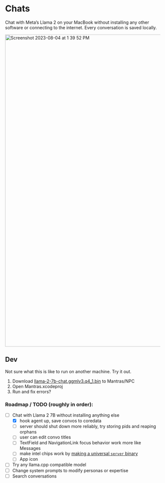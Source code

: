 # Chats

Chat with Meta’s Llama 2 on your MacBook without installing any other software or connecting to the internet. Every conversation is saved locally.


<img width="1009" alt="Screenshot 2023-08-04 at 1 39 52 PM" src="https://github.com/npc-pet/Chats/assets/282016/c3216351-2b7a-40c7-9fe6-d78ec5f3d0b3">

## Dev

Not sure what this is like to run on another machine. Try it out.

1. Download [llama-2-7b-chat.ggmlv3.q4_1.bin](https://huggingface.co/TheBloke/Llama-2-7B-Chat-GGML/tree/main) to Mantras/NPC
2. Open Mantras.xcodeproj
3. Run and fix errors?

### Roadmap / TODO (roughly in order):
- [ ] Chat with Llama 2 7B without installing anything else
  - [x] hook agent up, save convos to coredata
  - [ ] server should shut down more reliably, try storing pids and reaping orphans
  - [ ] user can edit convo titles
  - [ ] TextField and NavigationLink focus behavior work more like Messages
  - [ ] make intel chips work by [making a universal `server` binary](https://developer.apple.com/documentation/apple-silicon/building-a-universal-macos-binary#Update-the-Architecture-List-of-Custom-Makefiles)
  - [ ] App icon

- [ ] Try any llama.cpp compatible model
- [ ] Change system prompts to modify personas or expertise
- [ ] Search conversations
